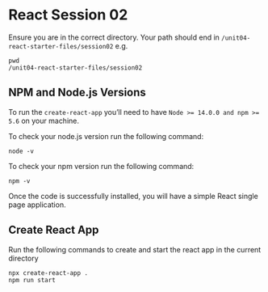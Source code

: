 # React Session 02

Ensure you are in the correct directory. Your path should end in `/unit04-react-starter-files/session02` e.g.

```shell
pwd
/unit04-react-starter-files/session02
```

## NPM and Node.js Versions

To run the `create-react-app` you’ll need to have `Node >= 14.0.0 and npm >= 5.6` on your machine. 

To check your node.js version run the following command:

```shell
node -v
```

To check your npm version run the following command:

```shell
npm -v
```

Once the code is successfully installed, you will have a simple React single page application.

## Create React App

Run the following commands to create and start the react app in the current directory

```shell
npx create-react-app .
npm run start
```

